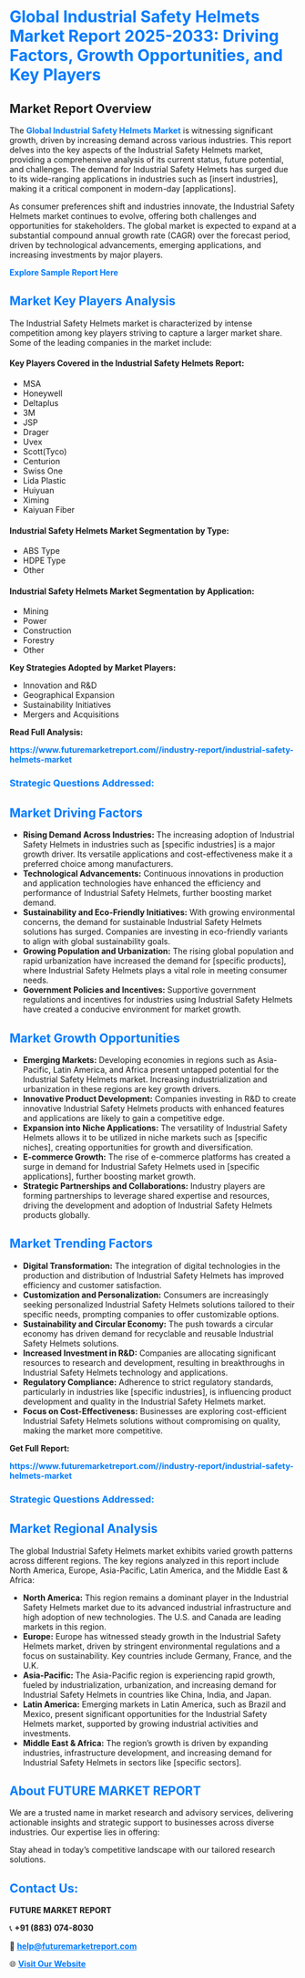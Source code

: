 <h1 style="color: #007BFF;">Global Industrial Safety Helmets Market Report 2025-2033: Driving Factors, Growth Opportunities, and Key Players</h1>

<section id="overview">
<h2>Market Report Overview</h2>
<p>The <a href="https://www.futuremarketreport.com//industry-report/industrial-safety-helmets-market" style="color: #007BFF; text-decoration: none;"><strong>Global Industrial Safety Helmets Market</strong></a> is witnessing significant growth, driven by increasing demand across various industries. This report delves into the key aspects of the Industrial Safety Helmets market, providing a comprehensive analysis of its current status, future potential, and challenges. The demand for Industrial Safety Helmets has surged due to its wide-ranging applications in industries such as [insert industries], making it a critical component in modern-day [applications].</p>
<p>As consumer preferences shift and industries innovate, the Industrial Safety Helmets market continues to evolve, offering both challenges and opportunities for stakeholders. The global market is expected to expand at a substantial compound annual growth rate (CAGR) over the forecast period, driven by technological advancements, emerging applications, and increasing investments by major players.</p>
</section>

<section id="overview">
<p><a href="https://www.futuremarketreport.com//request-sample/reportId=89315" style="color: #007BFF; text-decoration: none;"><strong>Explore Sample Report Here</strong></a></p>
</section>

<section id="key-players">
<h2 style="color: #007BFF;">Market Key Players Analysis</h2>
<p>The Industrial Safety Helmets market is characterized by intense competition among key players striving to capture a larger market share. Some of the leading companies in the market include:</p>
<h4>Key Players Covered in the Industrial Safety Helmets Report:</h4>
<ul><li>MSA</li><li>Honeywell</li><li>Deltaplus</li><li>3M</li><li>JSP</li><li>Drager</li><li>Uvex</li><li>Scott(Tyco)</li><li>Centurion</li><li>Swiss One</li><li>Lida Plastic</li><li>Huiyuan</li><li>Ximing</li><li>Kaiyuan Fiber</li></ul>
<h4>Industrial Safety Helmets Market Segmentation by Type:</h4>
<ul><li>ABS Type</li><li>HDPE Type</li><li>Other</li></ul>

<h4>Industrial Safety Helmets Market Segmentation by Application:</h4>
<ul><li>Mining</li><li>Power</li><li>Construction</li><li>Forestry</li><li>Other</li></ul>
<p><strong>Key Strategies Adopted by Market Players:</strong></p>
<ul>
<li>Innovation and R&D</li>
<li>Geographical Expansion</li>
<li>Sustainability Initiatives</li>
<li>Mergers and Acquisitions</li>
</ul>
</section>

<section>
<p><strong>Read Full Analysis: </strong></p><a href="https://www.futuremarketreport.com//industry-report/industrial-safety-helmets-market" style="color: #007BFF; text-decoration: none;"><strong>https://www.futuremarketreport.com//industry-report/industrial-safety-helmets-market</strong></a>
<h3 style="color: #007BFF;">Strategic Questions Addressed:</h3>
</section>

<section id="driving-factors">
<h2 style="color: #007BFF;">Market Driving Factors</h2>
<ul>
<li><strong>Rising Demand Across Industries:</strong> The increasing adoption of Industrial Safety Helmets in industries such as [specific industries] is a major growth driver. Its versatile applications and cost-effectiveness make it a preferred choice among manufacturers.</li>
<li><strong>Technological Advancements:</strong> Continuous innovations in production and application technologies have enhanced the efficiency and performance of Industrial Safety Helmets, further boosting market demand.</li>
<li><strong>Sustainability and Eco-Friendly Initiatives:</strong> With growing environmental concerns, the demand for sustainable Industrial Safety Helmets solutions has surged. Companies are investing in eco-friendly variants to align with global sustainability goals.</li>
<li><strong>Growing Population and Urbanization:</strong> The rising global population and rapid urbanization have increased the demand for [specific products], where Industrial Safety Helmets plays a vital role in meeting consumer needs.</li>
<li><strong>Government Policies and Incentives:</strong> Supportive government regulations and incentives for industries using Industrial Safety Helmets have created a conducive environment for market growth.</li>
</ul>
</section>

<section id="growth-opportunities">
<h2 style="color: #007BFF;">Market Growth Opportunities</h2>
<ul>
<li><strong>Emerging Markets:</strong> Developing economies in regions such as Asia-Pacific, Latin America, and Africa present untapped potential for the Industrial Safety Helmets market. Increasing industrialization and urbanization in these regions are key growth drivers.</li>
<li><strong>Innovative Product Development:</strong> Companies investing in R&D to create innovative Industrial Safety Helmets products with enhanced features and applications are likely to gain a competitive edge.</li>
<li><strong>Expansion into Niche Applications:</strong> The versatility of Industrial Safety Helmets allows it to be utilized in niche markets such as [specific niches], creating opportunities for growth and diversification.</li>
<li><strong>E-commerce Growth:</strong> The rise of e-commerce platforms has created a surge in demand for Industrial Safety Helmets used in [specific applications], further boosting market growth.</li>
<li><strong>Strategic Partnerships and Collaborations:</strong> Industry players are forming partnerships to leverage shared expertise and resources, driving the development and adoption of Industrial Safety Helmets products globally.</li>
</ul>
</section>

<section id="trending-factors">
<h2 style="color: #007BFF;">Market Trending Factors</h2>
<ul>
<li><strong>Digital Transformation:</strong> The integration of digital technologies in the production and distribution of Industrial Safety Helmets has improved efficiency and customer satisfaction.</li>
<li><strong>Customization and Personalization:</strong> Consumers are increasingly seeking personalized Industrial Safety Helmets solutions tailored to their specific needs, prompting companies to offer customizable options.</li>
<li><strong>Sustainability and Circular Economy:</strong> The push towards a circular economy has driven demand for recyclable and reusable Industrial Safety Helmets solutions.</li>
<li><strong>Increased Investment in R&D:</strong> Companies are allocating significant resources to research and development, resulting in breakthroughs in Industrial Safety Helmets technology and applications.</li>
<li><strong>Regulatory Compliance:</strong> Adherence to strict regulatory standards, particularly in industries like [specific industries], is influencing product development and quality in the Industrial Safety Helmets market.</li>
<li><strong>Focus on Cost-Effectiveness:</strong> Businesses are exploring cost-efficient Industrial Safety Helmets solutions without compromising on quality, making the market more competitive.</li>
</ul>
</section>

<section>
<p><strong>Get Full Report: </strong></p><a href="https://www.futuremarketreport.com//industry-report/industrial-safety-helmets-market" style="color: #007BFF; text-decoration: none;"><strong>https://www.futuremarketreport.com//industry-report/industrial-safety-helmets-market</strong></a>
<h3 style="color: #007BFF;">Strategic Questions Addressed:</h3>
</section>


<section id="regional-analysis">
<h2 style="color: #007BFF;">Market Regional Analysis</h2>
<p>The global Industrial Safety Helmets market exhibits varied growth patterns across different regions. The key regions analyzed in this report include North America, Europe, Asia-Pacific, Latin America, and the Middle East & Africa:</p>
<ul>
<li><strong>North America:</strong> This region remains a dominant player in the Industrial Safety Helmets market due to its advanced industrial infrastructure and high adoption of new technologies. The U.S. and Canada are leading markets in this region.</li>
<li><strong>Europe:</strong> Europe has witnessed steady growth in the Industrial Safety Helmets market, driven by stringent environmental regulations and a focus on sustainability. Key countries include Germany, France, and the U.K.</li>
<li><strong>Asia-Pacific:</strong> The Asia-Pacific region is experiencing rapid growth, fueled by industrialization, urbanization, and increasing demand for Industrial Safety Helmets in countries like China, India, and Japan.</li>
<li><strong>Latin America:</strong> Emerging markets in Latin America, such as Brazil and Mexico, present significant opportunities for the Industrial Safety Helmets market, supported by growing industrial activities and investments.</li>
<li><strong>Middle East & Africa:</strong> The region’s growth is driven by expanding industries, infrastructure development, and increasing demand for Industrial Safety Helmets in sectors like [specific sectors].</li>
</ul>
</section>

<footer>
<h2 style="color: #007BFF;">About FUTURE MARKET REPORT</h2>
<p>We are a trusted name in market research and advisory services, delivering actionable insights and strategic support to businesses across diverse industries. Our expertise lies in offering:</p>

<p>Stay ahead in today’s competitive landscape with our tailored research solutions.</p>

<h2 style="color: #007BFF;">Contact Us:</h2>
<p><strong>FUTURE MARKET REPORT</strong></p>
<p>📞 <strong>+91 (883) 074-8030</strong></p>
<p>📧 <strong><a href="mailto:help@futuremarketreport.com" style="color: #007BFF;">help@futuremarketreport.com</a></strong></p>
<p>🌐 <strong><a href="https://www.futuremarketreport.com/" style="color: #007BFF;">Visit Our Website</a></strong></p>
</footer>